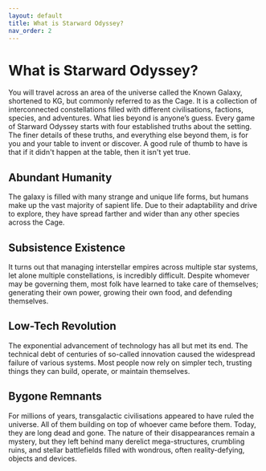 ```yaml
---
layout: default
title: What is Starward Odyssey?
nav_order: 2
---
```


# What is Starward Odyssey?

You will travel across an area of the universe called the Known Galaxy, shortened to KG, but commonly referred to as the Cage. It is a collection of interconnected constellations filled with different civilisations, factions, species, and adventures. What lies beyond is anyone’s guess. Every game of Starward Odyssey starts with four established truths about the setting. The finer details of these truths, and everything else beyond them, is for you and your table to invent or discover.
A good rule of thumb to have is that if it didn't happen at the table, then it isn't yet true.

## Abundant Humanity
The galaxy is filled with many strange and unique life forms, but humans make up the vast majority of sapient life. Due to their adaptability and drive to explore, they have spread farther and wider than any other species across the Cage.

## Subsistence Existence
It turns out that managing interstellar empires across multiple star systems, let alone multiple constellations, is incredibly difficult. Despite whomever may be governing them, most folk have learned to take care of themselves; generating their own power, growing their own food, and defending themselves.

## Low-Tech Revolution
The exponential advancement of technology has all but met its end. The technical debt of centuries of so-called innovation caused the widespread failure of various systems. Most people now rely on simpler tech, trusting things they can build, operate, or maintain themselves.

## Bygone Remnants
For millions of years, transgalactic civilisations appeared to have ruled the universe. All of them building on top of whoever came before them. Today, they are long dead and gone. The nature of their disappearances remain a mystery, but they left behind many derelict mega-structures, crumbling ruins, and stellar battlefields filled with wondrous, often reality-defying, objects and devices.
